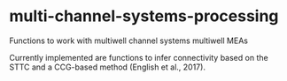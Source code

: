 # multi-channel-systems-processing
Functions to work with multiwell channel systems multiwell MEAs 

Currently implemented are functions to infer connectivity based on the STTC and a CCG-based method (English et al., 2017).
